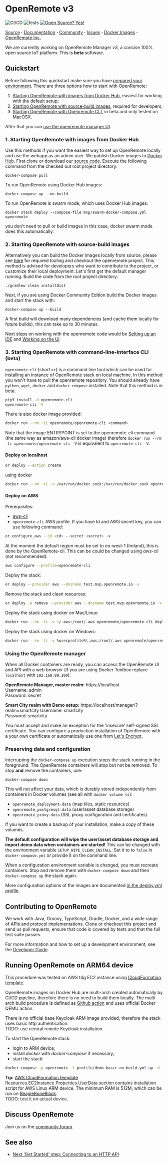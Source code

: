 # OpenRemote v3

![CI/CD](https://github.com/openremote/openremote/workflows/CI/CD/badge.svg)
![tests](https://github.com/openremote/openremote/workflows/tests/badge.svg)
[![Open Source? Yes!](https://badgen.net/badge/Open%20Source%20%3F/Yes%21/blue?icon=github)](https://github.com/Naereen/badges/)


[Source](https://github.com/openremote/openremote) **·** [Documentation](https://github.com/openremote/openremote/wiki) **·** [Community](https://forum.openremote.io) **·** [Issues](https://github.com/openremote/openremote/issues) **·** [Docker Images](https://hub.docker.com/u/openremote/) **·** [OpenRemote Inc.](https://openremote.io)

We are currently working on OpenRemote Manager v3, a concise 100% open source IoT platform. This is **beta** software.

## Quickstart

Before following this quickstart make sure you have [prepared your environment](https://github.com/openremote/openremote/wiki/Developer-Guide%3A-Preparing-the-environment). There are three options how to start with OpenRemote:

1. [Starting OpenRemote with images from Docker Hub](#1-starting-openremote-with-images-from-docker-hub), easiest for working with the default setup;
2. [Starting OpenRemote with source-build images](#2-starting-openremote-with-source-build-images), required for developers;
3. [Starting OpenRemote with Openremote CLI](#3-starting-openremote-with-command-line-interface-cli-beta), in beta and only tested on MacOSX.

After that you can [use the openremote manager UI](#using-the-openremote-manager).

### 1. Starting OpenRemote with images from Docker Hub

Use this methods if you want the easiest way to set up OpenRemote locally and use the webapp as an admin user.
We publish Docker images to [Docker Hub](https://hub.docker.com/u/openremote/). First clone or download our [source code](https://github.com/openremote/openremote). Execute the following command from the checked out root project directory:

```
docker-compose pull
```

To run OpenRemote using Docker Hub images:

```
docker-compose up --no-build
```

To run OpenRemote is swarm mode, which uses Docker Hub images:

```
docker stack deploy --compose-file mvp/swarm-docker-compose.yml openremote
```
you don't need to pull or build images in this case, docker swarm mode does this automatically.

### 2. Starting OpenRemote with source-build images

Alternatively you can build the Docker images locally from source, please see [here](https://github.com/openremote/openremote/wiki/Developer-Guide%3A-Preparing-the-environment) for required tooling and checkout the openremote project. This method is advised for developers who want to contribute to the project, or customize their local deployment. Let's first get the default manager running.
Build the code from the root project directory:

```
./gradlew clean installDist
```

Next, if you are using Docker Community Edition build the Docker images and start the stack with:

```
docker-compose up --build
```

A first build will download many dependencies (and cache them locally for future builds), this can take up to 30 minutes.

Next steps on working with the openremote code would be [Setting up an IDE](https://github.com/openremote/openremote/wiki/Developer-Guide%3A-Setting-up-an-IDE)
and [Working on the UI](https://github.com/openremote/openremote/wiki/Developer-Guide%3A-Working-on-the-UI)

### 3. Starting OpenRemote with command-line-interface CLI (beta)

```openremote-cli``` (short ```or```) is a command line tool which can be used for installing an instance of OpenRemote stack on local machine. In this method you won't have to pull the openremote repository. You should already have ```python```, ```wget```, ```docker``` and ```docker-compose``` installed. Note that this method is in beta.

```bash
pip3 install -U openremote-cli
openremote-cli -V
```
There is also docker image provided:
```bash
docker run --rm -ti openremote/openremote-cli <command>
```
Note that the image ENTRYPOINT is set to the openremote-cli command (the same way as amazon/aws-cli docker image) therefore ```docker run --rm -ti openremote/openremote-cli -V``` is equivalent to ```openremote-cli -V```.

#### Deploy on localhost

```bash
or deploy --action create
```
using docker
```bash
docker run --rm -ti -v /var/run/docker.sock:/var/run/docker.sock openremote/openremote-cli deploy
```
#### Deploy on AWS

Prerequisites:
  - [aws-cli](https://docs.aws.amazon.com/cli/latest/userguide/install-cliv2.html)
  - `openremote-cli` AWS profile. If you have Id and AWS secret key, you can use following command:
  ```bash
  or configure_aws --id <id> --secret <secret> -v
  ```
  At the moment the default region must be set to eu-west-1 (Ireland), this is done by the OpenRemote-cli. This can be could be changed using *aws-cli* (not recommended):
  ```bash
  aws configure --profile=openremote-cli
  ```
  
Deploy the stack:
```bash
or deploy --provider aws --dnsname test.mvp.openremote.io -v
```
Remove the stack and clean resources:
```bash
or deploy -a remove --provider aws --dnsname test.mvp.openremote.io -v
```
Deploy the stack using docker on Mac/Linux:
```bash
docker run --rm -ti -v ~/.aws:/root/.aws openremote/openremote-cli deploy --provider aws -v --dnsname test-osx.mvp.openremote.io
```
Deploy the stack using docker on Windows:
```bash
docker run --rm -ti -v %userprofile%\.aws:/root/.aws openremote/openremote-cli deploy --provider aws -v --dnsname test-win.mvp.openremote.io
```

### Using the OpenRemote manager

When all Docker containers are ready, you can access the OpenRemote UI and API with a web browser (if you are using Docker Toolbox replace `localhost` with `192.168.99.100`):

**OpenRemote Manager, master realm:** https://localhost  
Username: admin  
Password: secret

**Smart City realm with Demo setup:** https://localhost/manager/?realm=smartcity
Username: smartcity  
Password: smartcity

You must accept and make an exception for the 'insecure' self-signed SSL certificate. You can configure a production installation of OpenRemote with a your own certificate or automatically use one from [Let's Encrypt](https://letsencrypt.org/).

### Preserving data and configuration

Interrupting the `docker-compose up` execution stops the stack running in the foreground. The OpenRemote containers will stop but not be removed. To stop **and** remove the containers, use:

```
docker-compose down
```

This will not affect your data, which is durably stored independently from containers in Docker volumes (see all with `docker volume ls`):

- `openremote_deployment-data` (map tiles, static resources)
- `openremote_postgresql-data` (user/asset database storage)
- `openremote_proxy-data` (SSL proxy configuration and certificates)

If you want to create a backup of your installation, make a copy of these volumes.

**The default configuration will wipe the user/asset database storage and import demo data when containers are started!** This can be changed with the environment variable `SETUP_WIPE_CLEAN_INSTALL`.  Set it to to `false` in `docker-compose.yml` or provide it on the command line.

When a configuration environment variable is changed, you must recreate containers. Stop and remove them with `docker-compose down` and then `docker-compose up` the stack again.

More configuration options of the images are documented [in the deploy.yml profile](https://github.com/openremote/openremote/blob/master/profile/deploy.yml).

## Contributing to OpenRemote

We work with Java, Groovy, TypeScript, Gradle, Docker, and a wide range of APIs and protocol implementations. Clone or checkout this project and send us pull requests, ensure that code is covered by tests and that the full test suite passes.

For more information and how to set up a development environment, see the [Developer Guide](https://github.com/openremote/openremote/wiki).

## Running OpenRemote on ARM64 device

This procedure was tested on AWS t4g EC2 instance using [CloudFormation template](https://github.com/openremote/openremote/gitlab-ci/aws-cloudformation.template.arm64.yml).

OpenRemote images on Docker Hub are multi-arch created automatically by CI/CD pipeline, therefore there is no need to build them locally. The multi-arch build procedure is defined as [Github action](https://github.com/openremote/openremote/blob/master/.github/workflows/gradle.yml) and uses official Docker QEMU action.

There is no official base Keycloak ARM image provided, therefore the stack uses basic http authentication.  
TODO: use central remote Keycloak installation.

To start the OpenRemote stack:
- login to ARM device;
- install *docker* with *docker-compose* if necessary;
- start the stack:
```bash
docker-compose -p openremote -f profile/demo-basic-no-build.yml up -d
```

**Tip:** [AWS CloudFormation template](https://github.com/openremote/openremote/gitlab-ci/aws-cloudformation.template.arm64.yml) Resources.EC2Instance.Properties.UserData section contains installation script for AWS Linux ARM device. The minimum RAM is 512M, which can be run on [BeagleBoneBlack](http://beagleboard.org/black).  
TODO: test it on actual device.


## Discuss OpenRemote

Join us on the [community forum](https://forum.openremote.io/).

## See also

- [Next 'Get Started' step: Connecting to an HTTP API](https://github.com/openremote/openremote/wiki/User-Guide%3A-Connecting-to-a-HTTP-API)
